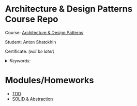 # Architecture & Design Patterns Course Repo

Course: [Architecture & Design Patterns](https://otus.ru/lessons/patterns/)

Student: Anton Shatokhin

Certificate: *(will be later)*

<details>
<summary>
<i>Keywords: </i>
</summary>
<p>TDD</p>
</details>

# Modules/Homeworks
- [TDD](https://github.com/TohaVoice/architecture-patterns/tree/hw01-tdd/hw01-tdd)
- [SOLID & Abstraction](https://github.com/TohaVoice/architecture-patterns/tree/hw02-abstraction)
